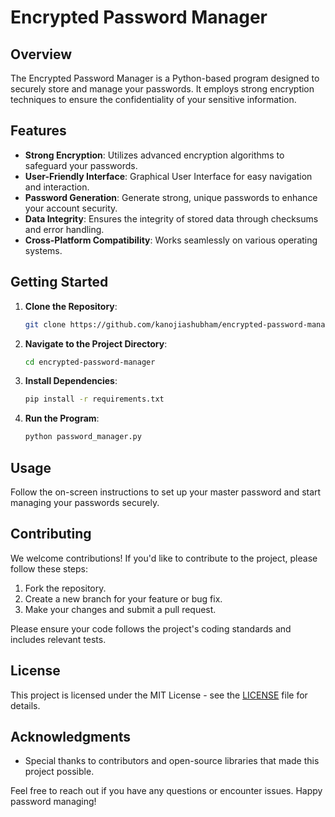 # Encrypted Password Manager

## Overview

The Encrypted Password Manager is a Python-based program designed to securely store and manage your passwords. It employs strong encryption techniques to ensure the confidentiality of your sensitive information.

## Features

- **Strong Encryption**: Utilizes advanced encryption algorithms to safeguard your passwords.
- **User-Friendly Interface**: Graphical User Interface for easy navigation and interaction.
- **Password Generation**: Generate strong, unique passwords to enhance your account security.
- **Data Integrity**: Ensures the integrity of stored data through checksums and error handling.
- **Cross-Platform Compatibility**: Works seamlessly on various operating systems.

## Getting Started

1. **Clone the Repository**:
   ```bash
   git clone https://github.com/kanojiashubham/encrypted-password-manager.git
   ```

2. **Navigate to the Project Directory**:
   ```bash
   cd encrypted-password-manager
   ```

3. **Install Dependencies**:
   ```bash
   pip install -r requirements.txt
   ```

4. **Run the Program**:
   ```bash
   python password_manager.py
   ```

## Usage

Follow the on-screen instructions to set up your master password and start managing your passwords securely.

## Contributing

We welcome contributions! If you'd like to contribute to the project, please follow these steps:

1. Fork the repository.
2. Create a new branch for your feature or bug fix.
3. Make your changes and submit a pull request.

Please ensure your code follows the project's coding standards and includes relevant tests.

## License

This project is licensed under the MIT License - see the [LICENSE](LICENSE) file for details.

## Acknowledgments

- Special thanks to contributors and open-source libraries that made this project possible.

Feel free to reach out if you have any questions or encounter issues. Happy password managing!
